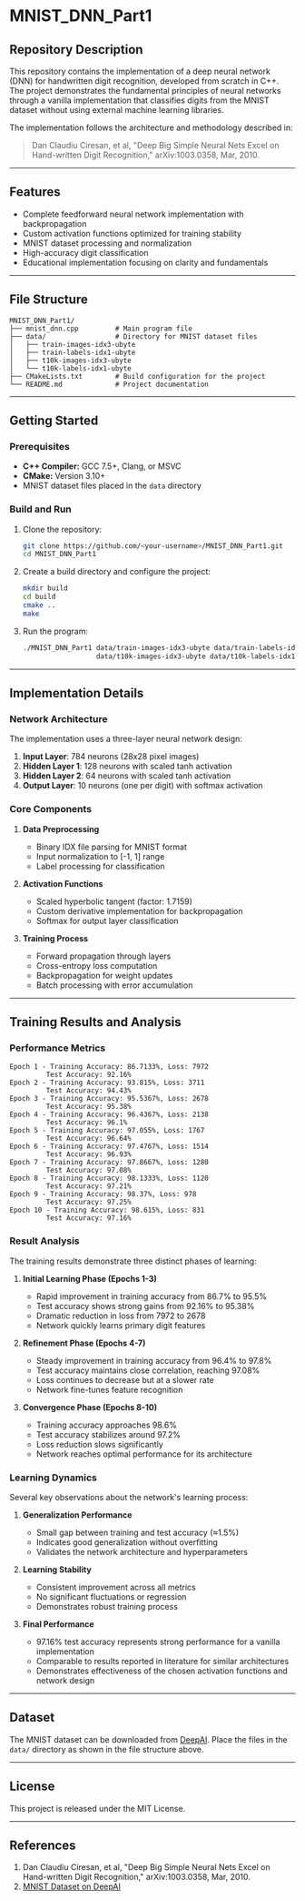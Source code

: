 # MNIST_DNN_Part1

## Repository Description
This repository contains the implementation of a deep neural network (DNN) for handwritten digit recognition, developed from scratch in C++. The project demonstrates the fundamental principles of neural networks through a vanilla implementation that classifies digits from the MNIST dataset without using external machine learning libraries.

The implementation follows the architecture and methodology described in:
> Dan Claudiu Ciresan, et al, "Deep Big Simple Neural Nets Excel on Hand-written Digit Recognition," arXiv:1003.0358, Mar, 2010.

---

## Features
- Complete feedforward neural network implementation with backpropagation
- Custom activation functions optimized for training stability
- MNIST dataset processing and normalization
- High-accuracy digit classification
- Educational implementation focusing on clarity and fundamentals

---

## File Structure
```
MNIST_DNN_Part1/
├── mnist_dnn.cpp         # Main program file
├── data/                 # Directory for MNIST dataset files
│   ├── train-images-idx3-ubyte
│   ├── train-labels-idx1-ubyte
│   ├── t10k-images-idx3-ubyte
│   └── t10k-labels-idx1-ubyte
├── CMakeLists.txt        # Build configuration for the project
└── README.md             # Project documentation
```

---

## Getting Started

### Prerequisites
- **C++ Compiler:** GCC 7.5+, Clang, or MSVC
- **CMake:** Version 3.10+
- MNIST dataset files placed in the `data` directory

### Build and Run

1. Clone the repository:
   ```bash
   git clone https://github.com/<your-username>/MNIST_DNN_Part1.git
   cd MNIST_DNN_Part1
   ```

2. Create a build directory and configure the project:
   ```bash
   mkdir build
   cd build
   cmake ..
   make
   ```

3. Run the program:
   ```bash
   ./MNIST_DNN_Part1 data/train-images-idx3-ubyte data/train-labels-idx1-ubyte \
                     data/t10k-images-idx3-ubyte data/t10k-labels-idx1-ubyte
   ```

---

## Implementation Details

### Network Architecture
The implementation uses a three-layer neural network design:
1. **Input Layer**: 784 neurons (28x28 pixel images)
2. **Hidden Layer 1**: 128 neurons with scaled tanh activation
3. **Hidden Layer 2**: 64 neurons with scaled tanh activation
4. **Output Layer**: 10 neurons (one per digit) with softmax activation

### Core Components

1. **Data Preprocessing**
   - Binary IDX file parsing for MNIST format
   - Input normalization to [-1, 1] range
   - Label processing for classification

2. **Activation Functions**
   - Scaled hyperbolic tangent (factor: 1.7159)
   - Custom derivative implementation for backpropagation
   - Softmax for output layer classification

3. **Training Process**
   - Forward propagation through layers
   - Cross-entropy loss computation
   - Backpropagation for weight updates
   - Batch processing with error accumulation

---

## Training Results and Analysis

### Performance Metrics

```
Epoch 1 - Training Accuracy: 86.7133%, Loss: 7972
         Test Accuracy: 92.16%
Epoch 2 - Training Accuracy: 93.815%, Loss: 3711
         Test Accuracy: 94.43%
Epoch 3 - Training Accuracy: 95.5367%, Loss: 2678
         Test Accuracy: 95.38%
Epoch 4 - Training Accuracy: 96.4367%, Loss: 2138
         Test Accuracy: 96.1%
Epoch 5 - Training Accuracy: 97.055%, Loss: 1767
         Test Accuracy: 96.64%
Epoch 6 - Training Accuracy: 97.4767%, Loss: 1514
         Test Accuracy: 96.93%
Epoch 7 - Training Accuracy: 97.8667%, Loss: 1280
         Test Accuracy: 97.08%
Epoch 8 - Training Accuracy: 98.1333%, Loss: 1120
         Test Accuracy: 97.21%
Epoch 9 - Training Accuracy: 98.37%, Loss: 978
         Test Accuracy: 97.25%
Epoch 10 - Training Accuracy: 98.615%, Loss: 831
         Test Accuracy: 97.16%
```

### Result Analysis

The training results demonstrate three distinct phases of learning:

1. **Initial Learning Phase (Epochs 1-3)**
   - Rapid improvement in training accuracy from 86.7% to 95.5%
   - Test accuracy shows strong gains from 92.16% to 95.38%
   - Dramatic reduction in loss from 7972 to 2678
   - Network quickly learns primary digit features

2. **Refinement Phase (Epochs 4-7)**
   - Steady improvement in training accuracy from 96.4% to 97.8%
   - Test accuracy maintains close correlation, reaching 97.08%
   - Loss continues to decrease but at a slower rate
   - Network fine-tunes feature recognition

3. **Convergence Phase (Epochs 8-10)**
   - Training accuracy approaches 98.6%
   - Test accuracy stabilizes around 97.2%
   - Loss reduction slows significantly
   - Network reaches optimal performance for its architecture

### Learning Dynamics

Several key observations about the network's learning process:

1. **Generalization Performance**
   - Small gap between training and test accuracy (≈1.5%)
   - Indicates good generalization without overfitting
   - Validates the network architecture and hyperparameters

2. **Learning Stability**
   - Consistent improvement across all metrics
   - No significant fluctuations or regression
   - Demonstrates robust training process

3. **Final Performance**
   - 97.16% test accuracy represents strong performance for a vanilla implementation
   - Comparable to results reported in literature for similar architectures
   - Demonstrates effectiveness of the chosen activation functions and network design

---

## Dataset
The MNIST dataset can be downloaded from [DeepAI](https://deepai.org/dataset/mnist). Place the files in the `data/` directory as shown in the file structure above.

---

## License
This project is released under the MIT License.

---

## References
1. Dan Claudiu Ciresan, et al, "Deep Big Simple Neural Nets Excel on Hand-written Digit Recognition," arXiv:1003.0358, Mar, 2010.
2. [MNIST Dataset on DeepAI](https://deepai.org/dataset/mnist)

